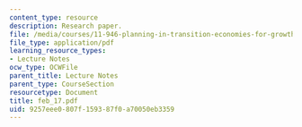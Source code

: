```yaml
---
content_type: resource
description: Research paper.
file: /media/courses/11-946-planning-in-transition-economies-for-growth-and-equity-spring-2004/9257eee0807f159387f0a70050eb3359_feb_17.pdf
file_type: application/pdf
learning_resource_types:
- Lecture Notes
ocw_type: OCWFile
parent_title: Lecture Notes
parent_type: CourseSection
resourcetype: Document
title: feb_17.pdf
uid: 9257eee0-807f-1593-87f0-a70050eb3359
---
```

